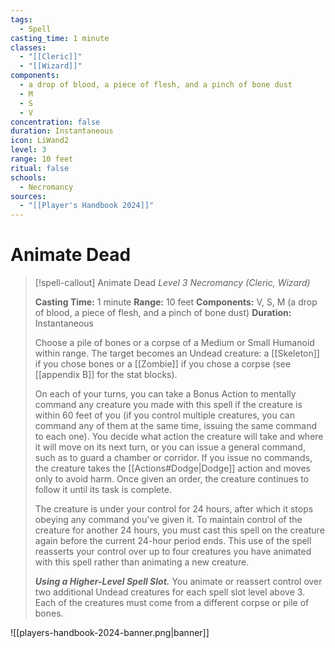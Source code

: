 ```yaml
---
tags:
  - Spell
casting_time: 1 minute
classes:
  - "[[Cleric]]"
  - "[[Wizard]]"
components:
  - a drop of blood, a piece of flesh, and a pinch of bone dust
  - M
  - S
  - V
concentration: false
duration: Instantaneous
icon: LiWand2
level: 3
range: 10 feet
ritual: false
schools:
  - Necromancy
sources:
  - "[[Player's Handbook 2024]]"
---
```


# Animate Dead

>[!spell-callout] Animate Dead
>_Level 3 Necromancy (Cleric, Wizard)_
>
>**Casting Time:** 1 minute
>**Range:** 10 feet
>**Components:** V, S, M (a drop of blood, a piece of flesh, and a pinch of bone dust)
>**Duration:** Instantaneous
>
>Choose a pile of bones or a corpse of a Medium or Small Humanoid within range. The target becomes an Undead creature: a [[Skeleton]] if you chose bones or a [[Zombie]] if you chose a corpse (see [[appendix B]] for the stat blocks).
>
>On each of your turns, you can take a Bonus Action to mentally command any creature you made with this spell if the creature is within 60 feet of you (if you control multiple creatures, you can command any of them at the same time, issuing the same command to each one). You decide what action the creature will take and where it will move on its next turn, or you can issue a general command, such as to guard a chamber or corridor. If you issue no commands, the creature takes the [[Actions#Dodge\|Dodge]] action and moves only to avoid harm. Once given an order, the creature continues to follow it until its task is complete.
>
>The creature is under your control for 24 hours, after which it stops obeying any command you've given it. To maintain control of the creature for another 24 hours, you must cast this spell on the creature again before the current 24-hour period ends. This use of the spell reasserts your control over up to four creatures you have animated with this spell rather than animating a new creature.
>
>**_Using a Higher-Level Spell Slot._** You animate or reassert control over two additional Undead creatures for each spell slot level above 3. Each of the creatures must come from a different corpse or pile of bones.


![[players-handbook-2024-banner.png|banner]]
